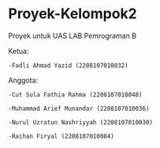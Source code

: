 # Proyek-Kelompok2
Proyek untuk UAS LAB Pemrograman B

Ketua:

	-Fadli Ahmad Yazid (2208107010032)

Anggota:

	-Cut Sula Fathia Rahma (2208107010048)

	-Muhammad Arief Munandar (2208107010036)

	-Nurul Uzratun Nashriyyah (2208107010030)

	-Raihan Firyal (2208107010084)
